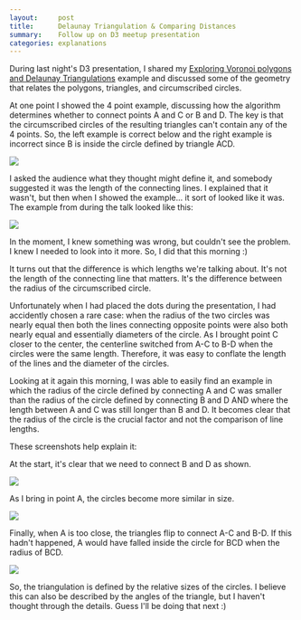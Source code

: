 ```yaml
---
layout:     post
title:      Delaunay Triangulation & Comparing Distances
summary:    Follow up on D3 meetup presentation
categories: explanations
---
```


During last night's D3 presentation, I shared my [Exploring Voronoi polygons and Delaunay Triangulations](http://bl.ocks.org/zanarmstrong/raw/b1c051113be144570881/) example and discussed some of the geometry that relates the polygons, triangles, and circumscribed circles. 

At one point I showed the 4 point example, discussing how the algorithm determines whether to connect points A and C or B and D. The key is that the circumscribed circles of the resulting triangles can't contain any of the 4 points. So, the left example is correct below and the right example is incorrect since B is inside the circle defined by triangle ACD. 

![](../../../../../images/delauney0.png) 

I asked the audience what they thought might define it, and somebody suggested it was the length of the connecting lines. I explained that it wasn't, but then when I showed the example... it sort of looked like it was. The example from during the talk looked like this: 

![](../../../../../images/delauneyEdgeCase.png)

In the moment, I knew something was wrong, but couldn't see the problem. I knew I needed to look into it more. So, I did that this morning :)

It turns out that the difference is which lengths we're talking about. It's not the length of the connecting line that matters. It's the difference between the radius of the circumscribed circle. 

Unfortunately when I had placed the dots during the presentation, I had accidently chosen a rare case: when the radius of the two circles was nearly equal then both the lines connecting opposite points were also both nearly equal and essentially diameters of the circle.  As I brought point C closer to the center, the centerline switched from A-C to B-D when the circles were the same length. Therefore, it was easy to conflate the length of the lines and the diameter of the circles.

Looking at it again this morning, I was able to easily find an example in which the radius of the circle defined by connecting A and C was smaller than the radius of the circle defined by connecting B and D AND where the length between A and C was still longer than B and D.  It becomes clear that the radius of the circle is the crucial factor and not the comparison of line lengths.

These screenshots help explain it: 

At the start, it's clear that we need to connect B and D as shown. 

![](../../../../../images/delauney1.png)

As I bring in point A, the circles become more similar in size. 

![](../../../../../images/delauney2.png)

Finally, when A is too close, the triangles flip to connect A-C and B-D. If this hadn't happened, A would have falled inside the circle for BCD when the radius of BCD. 

![](../../../../../images/delauney3.png)

So, the triangulation is defined by the relative sizes of the circles. I believe this can also be described by the angles of the triangle, but I haven't thought through the details. Guess I'll be doing that next :)